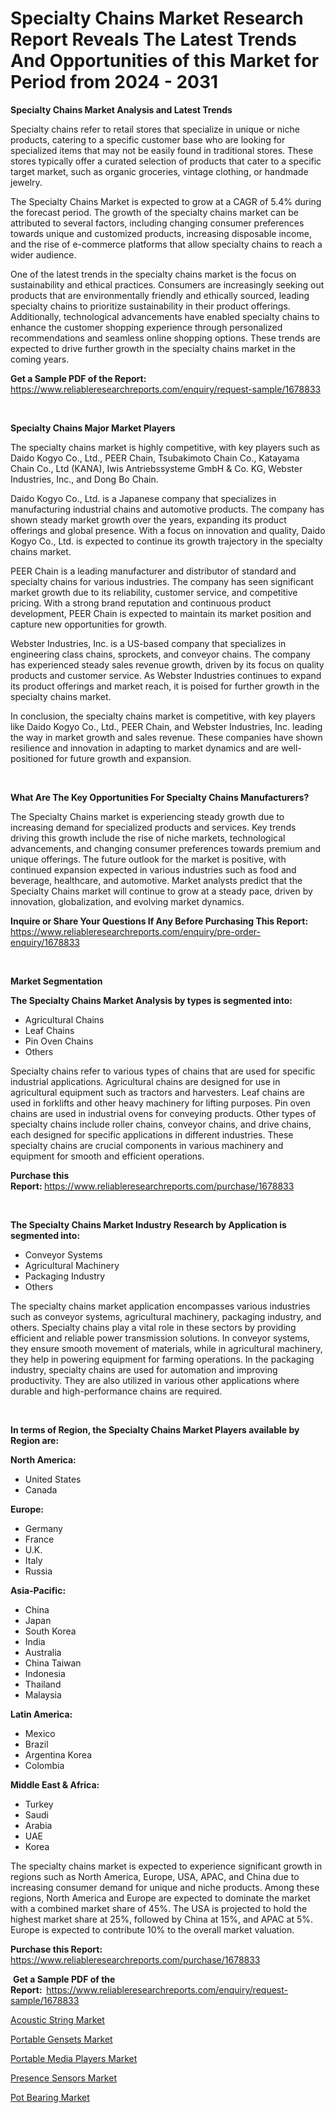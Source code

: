 <p><h1>Specialty Chains Market Research Report Reveals The Latest Trends And Opportunities of this Market for Period from 2024 - 2031</h1></p><p><strong>Specialty Chains Market Analysis and Latest Trends</strong></p>
<p><p>Specialty chains refer to retail stores that specialize in unique or niche products, catering to a specific customer base who are looking for specialized items that may not be easily found in traditional stores. These stores typically offer a curated selection of products that cater to a specific target market, such as organic groceries, vintage clothing, or handmade jewelry.</p><p>The Specialty Chains Market is expected to grow at a CAGR of 5.4% during the forecast period. The growth of the specialty chains market can be attributed to several factors, including changing consumer preferences towards unique and customized products, increasing disposable income, and the rise of e-commerce platforms that allow specialty chains to reach a wider audience.</p><p>One of the latest trends in the specialty chains market is the focus on sustainability and ethical practices. Consumers are increasingly seeking out products that are environmentally friendly and ethically sourced, leading specialty chains to prioritize sustainability in their product offerings. Additionally, technological advancements have enabled specialty chains to enhance the customer shopping experience through personalized recommendations and seamless online shopping options. These trends are expected to drive further growth in the specialty chains market in the coming years.</p></p>
<p><strong>Get a Sample PDF of the Report:&nbsp;</strong> <a href="https://www.reliableresearchreports.com/enquiry/request-sample/1678833">https://www.reliableresearchreports.com/enquiry/request-sample/1678833</a></p>
<p>&nbsp;</p>
<p><strong>Specialty Chains Major Market Players</strong></p>
<p><p>The specialty chains market is highly competitive, with key players such as Daido Kogyo Co., Ltd., PEER Chain, Tsubakimoto Chain Co., Katayama Chain Co., Ltd (KANA), Iwis Antriebssysteme GmbH & Co. KG, Webster Industries, Inc., and Dong Bo Chain.</p><p>Daido Kogyo Co., Ltd. is a Japanese company that specializes in manufacturing industrial chains and automotive products. The company has shown steady market growth over the years, expanding its product offerings and global presence. With a focus on innovation and quality, Daido Kogyo Co., Ltd. is expected to continue its growth trajectory in the specialty chains market.</p><p>PEER Chain is a leading manufacturer and distributor of standard and specialty chains for various industries. The company has seen significant market growth due to its reliability, customer service, and competitive pricing. With a strong brand reputation and continuous product development, PEER Chain is expected to maintain its market position and capture new opportunities for growth.</p><p>Webster Industries, Inc. is a US-based company that specializes in engineering class chains, sprockets, and conveyor chains. The company has experienced steady sales revenue growth, driven by its focus on quality products and customer service. As Webster Industries continues to expand its product offerings and market reach, it is poised for further growth in the specialty chains market.</p><p>In conclusion, the specialty chains market is competitive, with key players like Daido Kogyo Co., Ltd., PEER Chain, and Webster Industries, Inc. leading the way in market growth and sales revenue. These companies have shown resilience and innovation in adapting to market dynamics and are well-positioned for future growth and expansion.</p></p>
<p>&nbsp;</p>
<p><strong>What Are The Key Opportunities For Specialty Chains Manufacturers?</strong></p>
<p><p>The Specialty Chains market is experiencing steady growth due to increasing demand for specialized products and services. Key trends driving this growth include the rise of niche markets, technological advancements, and changing consumer preferences towards premium and unique offerings. The future outlook for the market is positive, with continued expansion expected in various industries such as food and beverage, healthcare, and automotive. Market analysts predict that the Specialty Chains market will continue to grow at a steady pace, driven by innovation, globalization, and evolving market dynamics.</p></p>
<p><strong>Inquire or Share Your Questions If Any Before Purchasing This Report:</strong> <a href="https://www.reliableresearchreports.com/enquiry/pre-order-enquiry/1678833">https://www.reliableresearchreports.com/enquiry/pre-order-enquiry/1678833</a></p>
<p>&nbsp;</p>
<p><strong>Market Segmentation</strong></p>
<p><strong>The Specialty Chains Market Analysis by types is segmented into:</strong></p>
<p><ul><li>Agricultural Chains</li><li>Leaf Chains</li><li>Pin Oven Chains</li><li>Others</li></ul></p>
<p><p>Specialty chains refer to various types of chains that are used for specific industrial applications. Agricultural chains are designed for use in agricultural equipment such as tractors and harvesters. Leaf chains are used in forklifts and other heavy machinery for lifting purposes. Pin oven chains are used in industrial ovens for conveying products. Other types of specialty chains include roller chains, conveyor chains, and drive chains, each designed for specific applications in different industries. These specialty chains are crucial components in various machinery and equipment for smooth and efficient operations.</p></p>
<p><strong>Purchase this Report:&nbsp;</strong><a href="https://www.reliableresearchreports.com/purchase/1678833">https://www.reliableresearchreports.com/purchase/1678833</a></p>
<p>&nbsp;</p>
<p><strong>The Specialty Chains Market Industry Research by Application is segmented into:</strong></p>
<p><ul><li>Conveyor Systems</li><li>Agricultural Machinery</li><li>Packaging Industry</li><li>Others</li></ul></p>
<p><p>The specialty chains market application encompasses various industries such as conveyor systems, agricultural machinery, packaging industry, and others. Specialty chains play a vital role in these sectors by providing efficient and reliable power transmission solutions. In conveyor systems, they ensure smooth movement of materials, while in agricultural machinery, they help in powering equipment for farming operations. In the packaging industry, specialty chains are used for automation and improving productivity. They are also utilized in various other applications where durable and high-performance chains are required.</p></p>
<p>&nbsp;</p>
<p><strong>In terms of Region, the Specialty Chains Market Players available by Region are:</strong></p>
<p>
    <p> <strong> North America: </strong>
        <ul>
            <li>United States</li>
            <li>Canada</li>
        </ul>
        </p> 
    <p> <strong> Europe: </strong>
        <ul>
            <li>Germany</li>
            <li>France</li>
            <li>U.K.</li>
            <li>Italy</li>
            <li>Russia</li>
        </ul>
        </p> 
    <p> <strong> Asia-Pacific: </strong>
        <ul>
            <li>China</li>
            <li>Japan</li>
            <li>South Korea</li>
            <li>India</li>
            <li>Australia</li>
            <li>China Taiwan</li>
            <li>Indonesia</li>
            <li>Thailand</li>
            <li>Malaysia</li>
        </ul>
        </p> 
    <p> <strong> Latin America: </strong>
        <ul>
            <li>Mexico</li>
            <li>Brazil</li>
            <li>Argentina Korea</li>
            <li>Colombia</li>
        </ul>
        </p> 
    <p> <strong> Middle East & Africa: </strong>
        <ul>
            <li>Turkey</li>
            <li>Saudi</li>
            <li>Arabia</li>
            <li>UAE</li>
            <li>Korea</li>
        </ul>
    </p>
    </p>
<p><p>The specialty chains market is expected to experience significant growth in regions such as North America, Europe, USA, APAC, and China due to increasing consumer demand for unique and niche products. Among these regions, North America and Europe are expected to dominate the market with a combined market share of 45%. The USA is projected to hold the highest market share at 25%, followed by China at 15%, and APAC at 5%. Europe is expected to contribute 10% to the overall market valuation.</p></p>
<p><strong>Purchase this Report: </strong><a href="https://www.reliableresearchreports.com/purchase/1678833">https://www.reliableresearchreports.com/purchase/1678833</a></p>
<p>&nbsp;<strong>Get a Sample PDF of the Report:&nbsp;&nbsp;</strong><a href="https://www.reliableresearchreports.com/enquiry/request-sample/1678833">https://www.reliableresearchreports.com/enquiry/request-sample/1678833</a></p>
<p><strong></strong></p>
<p><p><a href="https://github.com/khansimonweber1lqujlwoz15d/Market-Research-Report-List-1/blob/main/acoustic-string-market.md">Acoustic String Market</a></p><p><a href="https://medium.com/@christinegreen87/portable-gensets-market-report-reveals-the-latest-trends-and-growth-opportunities-of-this-market-6c01103eb10c">Portable Gensets Market</a></p><p><a href="https://medium.com/@christinegreen87/portable-media-players-market-analysis-and-sze-forecasted-for-period-from-2024-to-2031-1c407a7f7300">Portable Media Players Market</a></p><p><a href="https://medium.com/@emilywong49/presence-sensors-market-competitive-analysis-market-trends-and-forecast-to-2031-af131e4ca0e7">Presence Sensors Market</a></p><p><a href="https://github.com/derrinmiltonellis35gcl/Market-Research-Report-List-1/blob/main/pot-bearing-market.md">Pot Bearing Market</a></p></p>